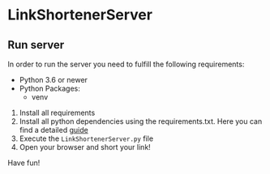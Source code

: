 # LinkShortenerServer

## Run server

In order to run the server you need to fulfill the following requirements:
* Python 3.6  or newer
* Python Packages: 
  * venv

1. Install all requirements
2. Install all python dependencies using the requirements.txt. Here you can find a detailed [guide](https://medium.com/python-pandemonium/better-python-dependency-and-package-management-b5d8ea29dff1)
3. Execute the `LinkShortenerServer.py` file
4. Open your browser and short your link!

Have fun!
